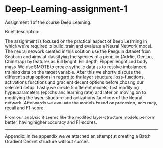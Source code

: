 # Deep-Learning-assignment-1
Assignment 1 of the course Deep Learning.

Brief description:

The assignment is focused on the practical aspect of Deep Learning in which we're required to build, train and evaluate a Neural Network model.
The neural network created in this solution use the Penguin dataset from Seaborn and aims at classifying the species of a penguin (Adelie, Gentoo, Chinstrap) by features as Bill lenght, Bill depth, Flipper lenght and body mass. 
We use SMOTE to create sythetic data as to resolve imbalanced training data on the target variable.
After this we shortly discuss the different setup options in regard to the layer structure, loss-functions, activations functions and gradient decent options before chosing our selected setup.
Lastly we create 5 different models; first modifying hyperparameters (epochs and learning rate) and later on moving on to modifying the layer-structure and activations functions of the Neural network.
Afterwards we evaluate the models based on precesion, accuracy, recall and F1-score. 

From our analysis it seems like the modifed layer-structure models perform better, having higher accuracy and F1-scores. 


--------------
Appendix:
In the appendix we've attached an attempt at creating a Batch Gradient Decent structure without succes.
